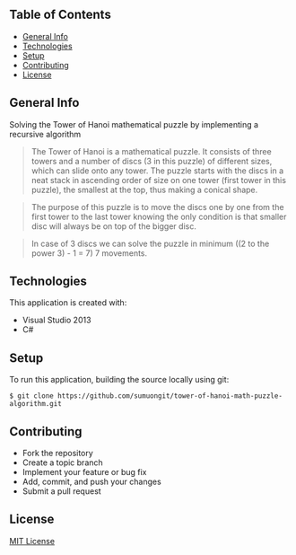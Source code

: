## Table of Contents
* [General Info](#general-info)
* [Technologies](#technologies)
* [Setup](#setup)
* [Contributing](#contributing)
* [License](#license)

## General Info
Solving the Tower of Hanoi mathematical puzzle by implementing a recursive algorithm

>The Tower of Hanoi is a mathematical puzzle. It consists of three towers and a number of discs (3 in this puzzle)
 of different sizes, which can slide onto any tower. The puzzle starts with the discs in a neat stack in ascending order 
 of size on one tower (first tower in this puzzle), the smallest at the top, thus making a conical shape.

>The purpose of this puzzle is to move the discs one by one from the first tower to the last tower knowing the only
 condition is that smaller disc will always be on top of the bigger disc.
 
>In case of 3 discs we can solve the puzzle in minimum ((2 to the power 3) - 1 = 7) 7 movements.

## Technologies
This application is created with:
* Visual Studio 2013
* C# 
	
## Setup
To run this application, building the source locally using git:

```
$ git clone https://github.com/sumuongit/tower-of-hanoi-math-puzzle-algorithm.git
```

## Contributing
* Fork the repository
* Create a topic branch
* Implement your feature or bug fix
* Add, commit, and push your changes
* Submit a pull request

## License
[MIT License](https://github.com/sumuongit/tower-of-hanoi-math-puzzle-algorithm/blob/master/LICENSE)

